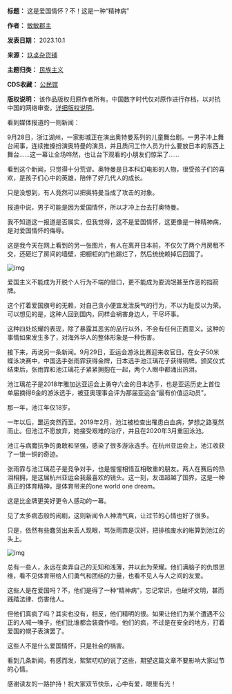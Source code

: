 

**标题：** 这是爱国情怀？不！这是一种“精神病”  

**作者：** [敏敏郡主](https://chinadigitaltimes.net/space/玖奌杂货铺)  

**发表日期：** 2023.10.1  

**来源：** [玖奌杂货铺](https://web.archive.org/web/https://mp.weixin.qq.com/s/TT9SABNYIdVt-zoYu8NGMA)  

**主题归类：** [民族主义](https://chinadigitaltimes.net/space/民族主义)  

**CDS收藏：** [公民馆](https://chinadigitaltimes.net/space/%E5%85%AC%E6%B0%91%E9%A6%86)  

**版权说明：** 该作品版权归原作者所有。中国数字时代仅对原作进行存档，以对抗中国的网络审查。[详细版权说明](https://chinadigitaltimes.net/chinese/copyright)。


看到媒体报道的一则新闻：


9月28日，浙江湖州，一家影城正在演出奥特曼系列的儿童舞台剧。一男子冲上舞台闹事，连续推搡扮演奥特曼的演员，并且质问工作人员为什么要放日本的东西上舞台……这一幕让全场哗然，也让台下观看的小朋友们惊呆了……


看到这个新闻，只觉得十分荒谬。奥特曼是日本科幻电影的人物，很受孩子们的喜欢，是孩子们心中的英雄，陪伴了好几代人的成长。


只是没想到，有人竟然可以把奥特曼当成了攻击的对象。


报道中说，男子可能是因为爱国情怀，所以才冲上台去打奥特曼。


我不知道这一报道是否属实，但我觉得，这不是爱国情怀，这更像是一种精神病，是对爱国情怀的侮辱。


这是我今天在网上看到的另一张图片，有人在离开日本前，不仅欠了两个月房租不交，还砸烂了房间的墙壁，把橱柜的门也踢烂了，然后统统赖掉后回国了。


![img](https://chinadigitaltimes.net/chinese/files/2023/10/post-700735-651a1ef9c1aec.png)


爱国主义不能成为开脱个人行为不端的借口，更不能成为耍流氓甚至作恶的挡箭牌。


这个打着爱国旗号的无赖，对自己贪小便宜发泄戾气的行为，不以为耻反以为荣。可以想见的是，这种人回到国内，同样会祸害身边人，干尽坏事。


这种四处炫耀的表现，除了暴露其恶劣的品行以外，不会有任何正面意义。这种的事情如果发生多了，对海外华人的整体形象是一种伤害。


接下来，再说另一条新闻。9月29日，亚运会游泳比赛迎来收官日。在女子50米蝶泳决赛中，中国选手张雨霏获得金牌，日本选手池江璃花子获得铜牌。颁奖仪式结束后，张雨霏和池江璃花子紧紧拥抱在一起，两个人眼中都涌出热泪。


池江璃花子是2018年雅加达亚运会上勇夺六金的日本选手，也是亚运历史上首位单届摘得6金的游泳选手，被亚奥理事会评为那届亚运会“最有价值运动员”。


那一年，池江年仅18岁。


一年以后，噩运突然而至。2019年2月，池江被检查出罹患白血病，梦想之路戛然而止。但池江不愿放弃，她接受艰难的治疗，并且在2020年3月重回泳池。


池江与病魔抗争的勇敢和坚强，感染了很多游泳选手。在杭州亚运会上，池江收获了一银一铜的奇迹。


张雨霏与池江璃花子是竞争对手，也是惺惺相惜互相敬重的朋友。两人在赛后的热泪相拥，是这届杭州亚运会我最喜欢的镜头。这一刻，友谊超越了国界，这是一种真正的体育精神，是体育带来的one world one dream。


这是比金牌更美好更令人感动的一幕。


见了太多病态般的闹剧，这则新闻令人神清气爽，让过节的心情也好了很多。


只是，依然有些蠢货出来丢人现眼，骂张雨霏是汉奸，把排核废水的帐算到池江的头上。


![img](https://chinadigitaltimes.net/chinese/files/2023/10/post-700735-651a1ef9e82a3.png)


总有一些人，永远在卖弄自己的无知和浅薄，并以此为荣耀。他们满脑子的仇恨思维，看不见体育带给人们勇气和团结的力量，也看不见人与人之间的友爱。


这些人是在爱国吗？不，他们是得了一种“精神病”，忘记常识，也破坏文明，甚而践踏法律、伤害他人。


但他们真疯了吗？其实也没有，相反，他们精明的很。如果让他们为某个遭遇不公正的人喊一嗓子，他们比谁都会装聋作哑。他们的疯，不过是在安全的地方，打着爱国的幌子表演罢了。


这些人不是什么爱国情怀，只是社会的祸害。


看到几条新闻，有感而发，絮絮叨叨的说了这些，期望这篇文章不要影响大家过节的心情。


感谢读友的一路护持！祝大家双节快乐，心中有爱，眼里有光！

